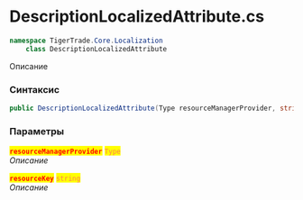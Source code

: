 
# DescriptionLocalizedAttribute.cs
```csharp
namespace TigerTrade.Core.Localization  
    class DescriptionLocalizedAttribute
```

Описание

### Синтаксис
```csharp
public DescriptionLocalizedAttribute(Type resourceManagerProvider, string resourceKey)
```

### Параметры  
<mark style="color:red;">**`resourceManagerProvider`**</mark> <mark style="color:coral;">`Type`</mark>  
 *Описание*  
  
<mark style="color:red;">**`resourceKey`**</mark> <mark style="color:coral;">`string`</mark>  
 *Описание*  
  

                    
                    